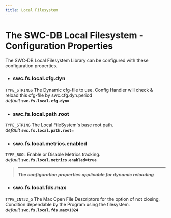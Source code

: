 ```yaml
---
title: Local Filesystem
---
```




# The SWC-DB Local Filesystem - Configuration Properties
The SWC-DB Local Filesystem Library can be configured with these configuration properties.

* ### swc.fs.local.cfg.dyn
```TYPE_STRINGS```
The Dynamic cfg-file to use. Config Handler will check & reload this cfg-file by swc.cfg.dyn.period \
_default_ **```swc.fs.local.cfg.dyn=```**

* ### swc.fs.local.path.root
```TYPE_STRING```
The Local FileSystem's base root path. \
_default_ **```swc.fs.local.path.root=```**

* ### swc.fs.local.metrics.enabled
```TYPE_BOOL```
Enable or Disable Metrics tracking. \
_default_ **```swc.fs.local.metrics.enabled=true```**


 > ***
 > **_The configuration properties applicable for dynamic reloading_**

* ### swc.fs.local.fds.max
```TYPE_INT32_G```
The Max Open File Descriptors for the option of not closing, Condition dependable by the Program using the filesystem. \
_default_ **```swc.fs.local.fds.max=1024```**

